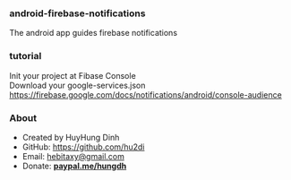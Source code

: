 ### android-firebase-notifications
The android app guides firebase notifications

### tutorial
Init your project at Fibase Console<br>
Download your google-services.json<br>
https://firebase.google.com/docs/notifications/android/console-audience

### About
- Created by HuyHung Dinh
- GitHub: https://github.com/hu2di
- Email: hebitaxy@gmail.com
- Donate: [**paypal.me/hungdh**](https://www.paypal.me/hungdh)
